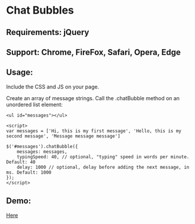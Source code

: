 # Chat Bubbles

## Requirements: jQuery

## Support: Chrome, FireFox, Safari, Opera, Edge

## Usage:

Include the CSS and JS on your page.

Create an array of message strings. Call the .chatBubble method on an unordered list element:

```
<ul id="messages"></ul>

<script>
var messages = ['Hi, this is my first message', 'Hello, this is my second message', 'Message message message']

$('#messages').chatBubble({
    messages: messages,
    typingSpeed: 40, // optional, "typing" speed in words per minute. Default: 40
    delay: 1000 // optional, delay before adding the next message, in ms. Default: 1000
});
</script>
```

## Demo:
[Here](https://quadrophone.github.io/chat-bubbles/)




